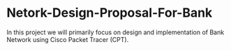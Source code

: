 # Netork-Design-Proposal-For-Bank
In this project we will primarily focus on design and implementation of Bank Network using Cisco Packet Tracer (CPT).
